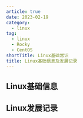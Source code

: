 ```yaml
---
article: true
date: 2023-02-19
category:
  - linux
tag:
  - linux 
  - Rocky
  - CentOS
shortTitle: Linux基础常识
title: Linux基础信息及发展记录
---
```



## Linux基础信息









## Linux发展记录